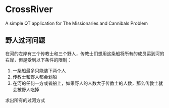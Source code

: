 # CrossRiver
A simple QT application for The Missionaries and Cannibals Problem
## 野人过河问题
在河的左岸有三个传教士和三个野人，传教士们想用这条船将所有的成员运到河的右岸，但是受到以下条件的限制：
1. 一条船最多只能装下两个人
2. 传教士和野人都会划船
3. 在河的任何一方或者船上，如果野人的人数大于传教士的人数，那么传教士就会被野人吃掉

求出所有的过河方式
